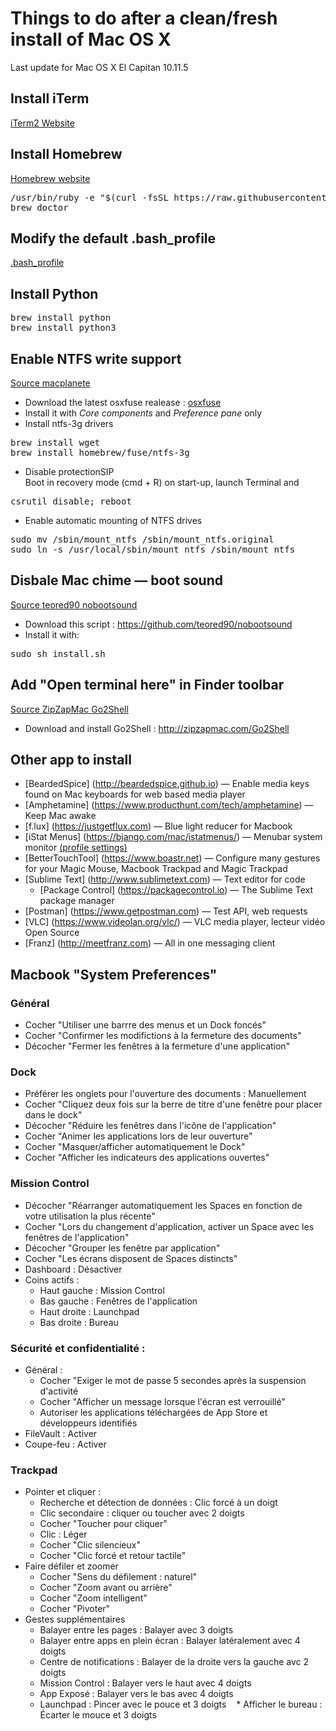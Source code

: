# Things to do after a clean/fresh install of Mac OS X
Last update for Mac OS X El Capitan 10.11.5

## Install iTerm 
[iTerm2 Website](https://iterm2.com)

## Install Homebrew 
[Homebrew website](https://brew.sh)
<pre>
/usr/bin/ruby -e "$(curl -fsSL https://raw.githubusercontent.com/Homebrew/install/master/install)"
brew doctor
</pre>

## Modify the default .bash_profile
[.bash_profile](https://github.com/SylvainCecchetto/Notes-guides-tutorials-and-other-tips/blob/master/Mac/.bash_profile)

## Install Python
<pre>
brew install python
brew install python3
</pre>

## Enable NTFS write support
[Source macplanete](http://www.macplanete.com/tutoriels/18685/ntfs-el-capitan-activer)
* Download the latest osxfuse realease : [osxfuse](https://github.com/osxfuse/osxfuse/releases)
* Install it with _Core components_ and _Preference pane_ only
* Install ntfs-3g drivers
<pre>
brew install wget
brew install homebrew/fuse/ntfs-3g
</pre>
* Disable protectionSIP  
Boot in recovery mode (cmd + R) on start-up, launch Terminal and
<pre>
csrutil disable; reboot
</pre>
* Enable automatic mounting of NTFS drives
<pre>
sudo mv /sbin/mount_ntfs /sbin/mount_ntfs.original
sudo ln -s /usr/local/sbin/mount_ntfs /sbin/mount_ntfs
</pre>

## Disbale Mac chime — boot sound
[Source teored90 nobootsound](https://github.com/teored90/nobootsound)
* Download this script : https://github.com/teored90/nobootsound
* Install it with:
<pre>
sudo sh install.sh
</pre>

## Add "Open terminal here" in Finder toolbar
[Source ZipZapMac Go2Shell](http://zipzapmac.com/Go2Shell)
* Download and install Go2Shell : http://zipzapmac.com/Go2Shell

## Other app to install
* [BeardedSpice] (http://beardedspice.github.io) — Enable media keys found on Mac keyboards for web based media player
* [Amphetamine] (https://www.producthunt.com/tech/amphetamine) — Keep Mac awake
* [f.lux] (https://justgetflux.com) — Blue light reducer for Macbook
* [iStat Menus] (https://bjango.com/mac/istatmenus/) — Menubar system monitor [(profile settings)](https://github.com/SylvainCecchetto/Notes-guides-tutorials-and-other-tips/blob/master/Mac/iStat_Menus_Settings.ismp)
* [BetterTouchTool] (https://www.boastr.net) — Configure many gestures for your Magic Mouse, Macbook Trackpad and Magic Trackpad
* [Sublime Text] (http://www.sublimetext.com) — Text editor for code
    * [Package Control] (https://packagecontrol.io) — The Sublime Text package manager
* [Postman] (https://www.getpostman.com) — Test API, web requests
* [VLC] (https://www.videolan.org/vlc/) — VLC media player, lecteur vidéo Open Source
* [Franz] (http://meetfranz.com) — All in one messaging client

## Macbook "System Preferences"
### Général
* Cocher "Utiliser une barrre des menus et un Dock foncés"
* Cocher "Confirmer les modifictions à la fermeture des documents"
* Décocher "Fermer les fenêtres à la fermeture d'une application"

### Dock
* Préférer les onglets pour l'ouverture des documents : Manuellement
* Cocher "Cliquez deux fois sur la berre de titre d'une fenêtre pour placer dans le dock"
* Décocher "Réduire les fenêtres dans l'icône de l'application"
* Cocher "Animer les applications lors de leur ouverture"
* Cocher "Masquer/afficher automatiquement le Dock"
* Cocher "Afficher les indicateurs des applications ouvertes"

### Mission Control
* Décocher "Réarranger automatiquement les Spaces en fonction de votre utilisation la plus récente"
* Cocher "Lors du changement d'application, activer un Space avec les fenêtres de l'application"
* Décocher "Grouper les fenêtre par application"
* Cocher "Les écrans disposent de Spaces distincts"
* Dashboard : Désactiver
* Coins actifs :
    * Haut gauche : Mission Control
    * Bas gauche : Fenêtres de l'application
    * Haut droite : Launchpad
    * Bas droite : Bureau
    
### Sécurité et confidentialité :
* Général :
    * Cocher "Exiger le mot de passe 5 secondes après la suspension d'activité
    * Cocher "Afficher un message lorsque l'écran est verrouillé"
    * Autoriser les applications téléchargées de App Store et développeurs identifiés
* FileVault : Activer
* Coupe-feu : Activer

### Trackpad
* Pointer et cliquer :
    * Recherche et détection de données : Clic forcé à un doigt
    * Clic secondaire : cliquer ou toucher avec 2 doigts
    * Cocher "Toucher pour cliquer"
    * Clic : Léger
    * Cocher "Clic silencieux"
    * Cocher "Clic forcé et retour tactile"
* Faire défiler et zoomer
    * Cocher "Sens du défilement : naturel"
    * Cocher "Zoom avant ou arrière"
    * Cocher "Zoom intelligent"
    * Cocher "Pivoter"
* Gestes supplémentaires
    * Balayer entre les pages : Balayer avec 3 doigts
    * Balayer entre apps en plein écran : Balayer latéralement avec 4 doigts
    * Centre de notifications : Balayer de la droite vers la gauche avc 2 doigts
    * Mission Control : Balayer vers le haut avec 4 doigts
    * App Exposé : Balayer vers le bas avec 4 doigts
    * Launchpad : Pincer avec le pouce et 3 doigts
    * Afficher le bureau : Écarter le mouce et 3 doigts
